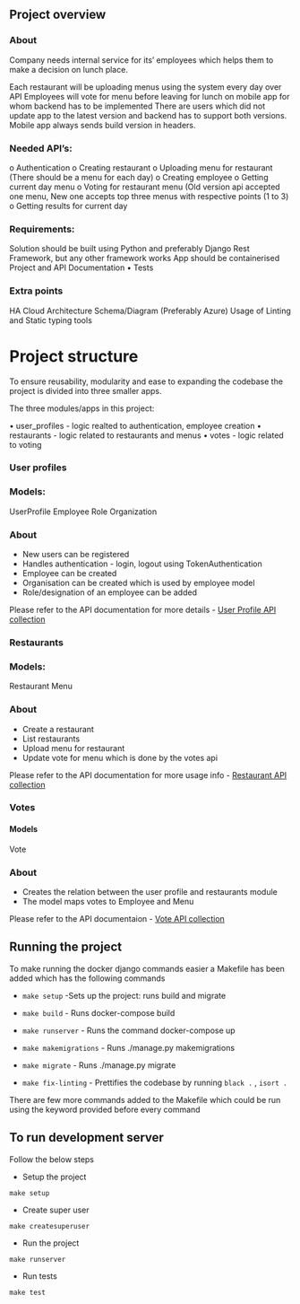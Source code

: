 ## Project overview

### About

Company needs internal service for its’ employees which helps them to make a decision
on lunch place.

Each restaurant will be uploading menus using the system every day over API
Employees will vote for menu before leaving for lunch on mobile app for whom backend has to be implemented
There are users which did not update app to the latest version and backend has to support both versions.
Mobile app always sends build version in headers.

### Needed API’s:

o Authentication
o Creating restaurant
o Uploading menu for restaurant (There should be a menu for each day)
o Creating employee
o Getting current day menu
o Voting for restaurant menu (Old version api accepted one menu, New one accepts top three menus with respective points (1 to 3)
o Getting results for current day

### Requirements:

Solution should be built using Python and preferably Django Rest Framework, but any other framework works
App should be containerised
Project and API Documentation
• Tests

### Extra points

HA Cloud Architecture Schema/Diagram (Preferably Azure)
Usage of Linting and Static typing tools

# Project structure

To ensure reusability, modularity and ease to expanding the codebase the project is divided into three smaller apps.

The three modules/apps in this project:

• user_profiles - logic realted to authentication, employee creation
• restaurants - logic related to restaurants and menus
• votes - logic related to voting

### User profiles

### Models:

UserProfile
Employee
Role
Organization

### About

- New users can be registered
- Handles authentication - login, logout using TokenAuthentication
- Employee can be created
- Organisation can be created which is used by employee model
- Role/designation of an employee can be added

Please refer to the API documentation for more details - [User Profile API collection](https://web.postman.co/workspace/8b70aae8-9083-4850-84da-03ed46ce1dc3/api/e2f08a5d-7234-4107-b611-92825c2f102f/documentation/4100828-2f17873e-4d7d-4756-b87c-03e02fe0b276?entity=&branch=&version=)

### Restaurants

### Models:

Restaurant
Menu

### About

- Create a restaurant
- List restaurants
- Upload menu for restaurant
- Update vote for menu which is done by the votes api

Please refer to the API documentation for more usage info - [Restaurant API collection](https://web.postman.co/workspace/8b70aae8-9083-4850-84da-03ed46ce1dc3/api/e2f08a5d-7234-4107-b611-92825c2f102f/collection/4100828-822be501-90b8-460a-a243-6d2effd761c8)

### Votes

#### Models

Vote

### About

- Creates the relation between the user profile and restaurants module
- The model maps votes to Employee and Menu

Please refer to the API documentaion - [Vote API collection](https://web.postman.co/workspace/8b70aae8-9083-4850-84da-03ed46ce1dc3/api/e2f08a5d-7234-4107-b611-92825c2f102f/documentation/4100828-c95738f9-33e6-4fa3-ba37-50cdf069e985?entity=&branch=&version=)

## Running the project

To make running the docker django commands easier a Makefile has been added which has the following commands

- `make setup` -Sets up the project: runs build and migrate

- `make build` - Runs docker-compose build

- `make runserver` - Runs the command docker-compose up

- `make makemigrations` - Runs ./manage.py makemigrations

- `make migrate` - Runs ./manage.py migrate

- `make fix-linting` - Prettifies the codebase by running `black .` , `isort .`

There are few more commands added to the Makefile which could be run using the keyword provided before every command

## To run development server

Follow the below steps

- Setup the project

`make setup`

- Create super user

`make createsuperuser`

- Run the project

`make runserver`

- Run tests

`make test`

